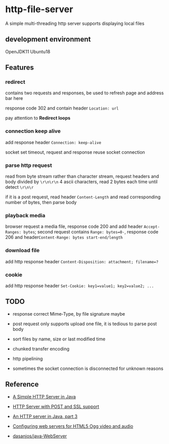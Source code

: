 # http-file-server

A simple multi-threading http server supports displaying local files


## development environment

OpenJDK11 Ubuntu18


## Features

### redirect

contains two requests and responses, be used to refresh page and address bar here

response code 302 and contain header ```Location: url```

pay attention to **Redirect loops**


### connection keep alive

add response header ```Connection: keep-alive```

socket set timeout, request and response reuse socket connection


### parse http request

read from byte stream rather than character stream, request headers and body divided by  ```\r\n\r\n``` 4 ascii characters, read 2 bytes each time until detect ```\r\n\r``` 

if it is a post request, read header ```Content-Length``` and read corresponding number of bytes, then parse body


### playback media

browser request a media file, response code 200 and add header ```Accept-Ranges: bytes```;
second request contains ```Range: bytes=0-```, response code 206 and header```Content-Range: bytes start-end/length``` 


### download file

add http response header ```Content-Disposition: attachment; filename=?```


### cookie

add http response header ```Set-Cookie: key1=value1; key2=value2; ...```



## TODO

* response correct Mime‑Type, by file signature maybe

* post request only supports upload one file, it is tedious to parse post body

* sort files by name, size  or last modified time

* chunked transfer encoding

* http pipelining

* sometimes the socket connection is disconnected for unknown reasons



## Reference

* [A Simple HTTP Server in Java](https://commandlinefanatic.com/cgi-bin/showarticle.cgi?article=art076)

* [HTTP Server with POST and SSL support](https://commandlinefanatic.com/cgi-bin/showarticle.cgi?article=art077)

* [An HTTP server in Java, part 3](https://commandlinefanatic.com/cgi-bin/showarticle.cgi?article=art078)

* [Configuring web servers for HTML5 Ogg video and audio](https://blog.pearce.org.nz/2009/08/configuring-web-servers-for-html5-ogg.html)

* [dasanjos/java-WebServer](https://github.com/dasanjos/java-WebServer)